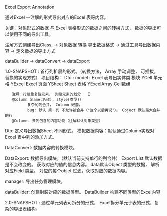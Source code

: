 Excel Export Annotation

通过Excel 一注解的形式导出对应的Excel 表哥内容。

关键：对象形式的数据 与 Excel 表格形式的数据之间的转换方式， 数据的导出可以使用不同的导出工具。


注解方式创建导出Class,   ->    对象数据 转换 导出数据格式    ->    通过工具导出数据内容   ->    定义数据的导出方式

dataBuilder   ->     dataConvert   ->     dataExport

1.0-SNAPSHOT  :      首行列扩展的形式。（转换方法， Array 手动调整， 可插拔，替换的实现方式）
项目结构：
Dto :
model : Excel 表导出实体类 模块
       YCell 单元格
       YExcel Excel 页面
       YSheet Sheet 表格
       YExcelArray  Cell数组

       注解：行级重复性元素， 列级元素的划分  （）
       @Column（name(名称), style(类型)）
              复杂的列合并， Column 嵌套。
              bug: 默认 第一列 不允许被合并（"这个以后再说"）。 Object 默认最大合并的行
       @Columns 多列包含的内容功能（注解默认对象类型）

Dto:    定义导出数据Sheet 不同形式。
              模拟数据内容：默认通过Column实现对Excel 表中列的添加方式。

DataConvert:    数据内容的转换模块。


DataExport:     数据导出模块。（默认当前支持单行的列合并）
                     Export List<data> 默认数据是不会改变的。      获取对应的值的信息内容。
                     data默认Object 类型的数据， 解析对应Field 类型。
                     对应的每个objet 过滤，获取对应的数据内容。

manager:    导出任务管理模块。

dataBuilder:  创建封装对应的数据类型。
       DataBuilder 构建不同类型的Excel内容


2.0-SNAPSHOT  :      通过单元列表可拆分的形式， Excel拆分单元子表的形式，复杂的导出表结构。


